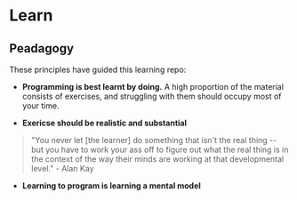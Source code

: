 # Learn

## Peadagogy

These principles have guided this learning repo:

- **Programming is best learnt by doing.**
A high proportion of the material consists of exercises, and struggling with
them should occupy most of your time. 

- **Exericse should be realistic and substantial**
> "You never let [the learner] do something that isn't the real thing -- but you
> have to work your ass off to figure out what the real thing is in the context
> of the way their minds are working at that developmental level." - Alan Kay

- **Learning to program is learning a mental model**
